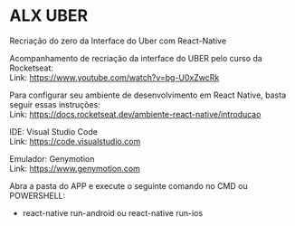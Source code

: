 # ALX UBER
Recriação do zero da Interface do Uber com React-Native 

Acompanhamento de recriação da interface do UBER pelo curso da Rocketseat: <br />
Link: https://www.youtube.com/watch?v=bg-U0xZwcRk <br />

Para configurar seu ambiente de desenvolvimento em React Native, basta seguir essas instruções: <br />
Link: https://docs.rocketseat.dev/ambiente-react-native/introducao

IDE: Visual Studio Code <br />
Link: https://code.visualstudio.com

Emulador: Genymotion <br />
Link: https://www.genymotion.com

Abra a pasta do APP e execute o seguinte comando no CMD ou POWERSHELL:

- react-native run-android ou react-native run-ios
